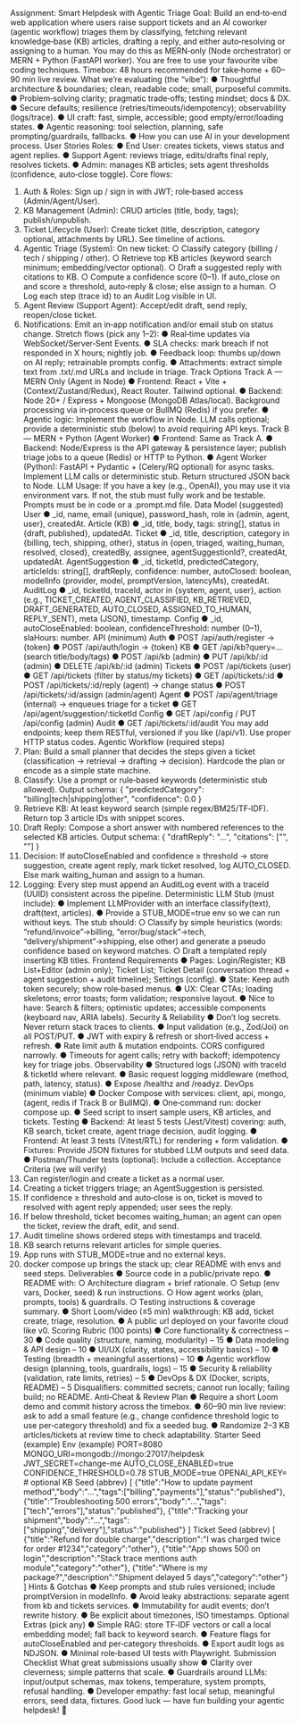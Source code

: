 Assignment: Smart Helpdesk with Agentic
Triage
Goal: Build an end‑to‑end web application where users raise support tickets and an AI
coworker (agentic workflow) triages them by classifying, fetching relevant knowledge‑base (KB)
articles, drafting a reply, and either auto‑resolving or assigning to a human. You may do this as
MERN‑only (Node orchestrator) or MERN + Python (FastAPI worker). You are free to use your
favourite vibe coding techniques.
Timebox: 48 hours recommended for take‑home + 60–90 min live review.
What we’re evaluating (the “vibe”):
● Thoughtful architecture & boundaries; clean, readable code; small, purposeful commits.
● Problem‑solving clarity; pragmatic trade‑offs; testing mindset; docs & DX.
● Secure defaults; resilience (retries/timeouts/idempotency); observability (logs/trace).
● UI craft: fast, simple, accessible; good empty/error/loading states.
● Agentic reasoning: tool selection, planning, safe prompting/guardrails, fallbacks.
● How you can use AI in your development process.
User Stories
Roles:
● End User: creates tickets, views status and agent replies.
● Support Agent: reviews triage, edits/drafts final reply, resolves tickets.
● Admin: manages KB articles; sets agent thresholds (confidence, auto‑close toggle).
Core flows:

1. Auth & Roles: Sign up / sign in with JWT; role‑based access (Admin/Agent/User).
2. KB Management (Admin): CRUD articles (title, body, tags); publish/unpublish.
3. Ticket Lifecycle (User): Create ticket (title, description, category optional, attachments
   by URL). See timeline of actions.
4. Agentic Triage (System): On new ticket:
   ○ Classify category (billing / tech / shipping / other).
   ○ Retrieve top KB articles (keyword search minimum; embedding/vector optional).
   ○ Draft a suggested reply with citations to KB.
   ○ Compute a confidence score (0–1). If auto_close on and score ≥ threshold,
   auto‑reply & close; else assign to a human.
   ○ Log each step (trace id) to an Audit Log visible in UI.
5. Agent Review (Support Agent): Accept/edit draft, send reply, reopen/close ticket.
6. Notifications: Emit an in‑app notification and/or email stub on status change.
   Stretch flows (pick any 1–2):
   ● Real‑time updates via WebSocket/Server‑Sent Events.
   ● SLA checks: mark breach if not responded in X hours; nightly job.
   ● Feedback loop: thumbs up/down on AI reply; retrainable prompts config.
   ● Attachments: extract simple text from .txt/.md URLs and include in triage.
   Track Options
   Track A — MERN Only (Agent in Node)
   ● Frontend: React + Vite + (Context/Zustand/Redux), React Router. Tailwind optional.
   ● Backend: Node 20+ / Express + Mongoose (MongoDB Atlas/local). Background
   processing via in‑process queue or BullMQ (Redis) if you prefer.
   ● Agentic logic: Implement the workflow in Node. LLM calls optional; provide a
   deterministic stub (below) to avoid requiring API keys.
   Track B — MERN + Python (Agent Worker)
   ● Frontend: Same as Track A.
   ● Backend: Node/Express is the API gateway & persistence layer; publish triage jobs to a
   queue (Redis) or HTTP to Python.
   ● Agent Worker (Python): FastAPI + Pydantic + (Celery/RQ optional) for async tasks.
   Implement LLM calls or deterministic stub. Return structured JSON back to Node.
   LLM Usage: If you have a key (e.g., OpenAI), you may use it via environment vars.
   If not, the stub must fully work and be testable. Prompts must be in code or a
   .prompt.md file.
   Data Model (suggested)
   User
   ● \_id, name, email (unique), password_hash, role in {admin, agent, user},
   createdAt.
   Article (KB)
   ● \_id, title, body, tags: string[], status in {draft, published}, updatedAt.
   Ticket
   ● \_id, title, description, category in {billing, tech, shipping, other},
   status in {open, triaged, waiting_human, resolved, closed}, createdBy,
   assignee, agentSuggestionId?, createdAt, updatedAt.
   AgentSuggestion
   ● \_id, ticketId, predictedCategory, articleIds: string[], draftReply,
   confidence: number, autoClosed: boolean, modelInfo (provider, model,
   promptVersion, latencyMs), createdAt.
   AuditLog
   ● \_id, ticketId, traceId, actor in {system, agent, user}, action (e.g.,
   TICKET_CREATED, AGENT_CLASSIFIED, KB_RETRIEVED, DRAFT_GENERATED,
   AUTO_CLOSED, ASSIGNED_TO_HUMAN, REPLY_SENT), meta (JSON), timestamp.
   Config
   ● \_id, autoCloseEnabled: boolean, confidenceThreshold: number (0–1),
   slaHours: number.
   API (minimum)
   Auth
   ● POST /api/auth/register → {token}
   ● POST /api/auth/login → {token}
   KB
   ● GET /api/kb?query=... (search title/body/tags)
   ● POST /api/kb (admin)
   ● PUT /api/kb/:id (admin)
   ● DELETE /api/kb/:id (admin)
   Tickets
   ● POST /api/tickets (user)
   ● GET /api/tickets (filter by status/my tickets)
   ● GET /api/tickets/:id
   ● POST /api/tickets/:id/reply (agent) → change status
   ● POST /api/tickets/:id/assign (admin/agent)
   Agent
   ● POST /api/agent/triage (internal) → enqueues triage for a ticket
   ● GET /api/agent/suggestion/:ticketId
   Config
   ● GET /api/config / PUT /api/config (admin)
   Audit
   ● GET /api/tickets/:id/audit
   You may add endpoints; keep them RESTful, versioned if you like (/api/v1). Use
   proper HTTP status codes.
   Agentic Workflow (required steps)
7. Plan: Build a small planner that decides the steps given a ticket (classification →
   retrieval → drafting → decision). Hardcode the plan or encode as a simple state
   machine.
8. Classify: Use a prompt or rule‑based keywords (deterministic stub allowed). Output
   schema:
   { "predictedCategory": "billing|tech|shipping|other", "confidence": 0.0 }
9. Retrieve KB: At least keyword search (simple regex/BM25/TF‑IDF). Return top 3 article
   IDs with snippet scores.
10. Draft Reply: Compose a short answer with numbered references to the selected KB
    articles. Output schema:
    { "draftReply": "...", "citations": ["<articleId>", "<articleId>"] }
11. Decision: If autoCloseEnabled and confidence ≥ threshold → store
    suggestion, create agent reply, mark ticket resolved, log AUTO_CLOSED. Else mark
    waiting_human and assign to a human.
12. Logging: Every step must append an AuditLog event with a traceId (UUID)
    consistent across the pipeline.
    Deterministic LLM Stub (must include):
    ● Implement LLMProvider with an interface classify(text), draft(text,
    articles).
    ● Provide a STUB_MODE=true env so we can run without keys. The stub should:
    ○ Classify by simple heuristics (words: “refund/invoice”→billing,
    “error/bug/stack”→tech, “delivery/shipment”→shipping, else other) and generate
    a pseudo confidence based on keyword matches.
    ○ Draft a templated reply inserting KB titles.
    Frontend Requirements
    ● Pages: Login/Register; KB List+Editor (admin only); Ticket List; Ticket Detail
    (conversation thread + agent suggestion + audit timeline); Settings (config).
    ● State: Keep auth token securely; show role‑based menus.
    ● UX: Clear CTAs; loading skeletons; error toasts; form validation; responsive layout.
    ● Nice to have: Search & filters; optimistic updates; accessible components (keyboard
    nav, ARIA labels).
    Security & Reliability
    ● Don’t log secrets. Never return stack traces to clients.
    ● Input validation (e.g., Zod/Joi) on all POST/PUT.
    ● JWT with expiry & refresh or short‑lived access + refresh.
    ● Rate limit auth & mutation endpoints. CORS configured narrowly.
    ● Timeouts for agent calls; retry with backoff; idempotency key for triage jobs.
    Observability
    ● Structured logs (JSON) with traceId & ticketId where relevant.
    ● Basic request logging middleware (method, path, latency, status).
    ● Expose /healthz and /readyz.
    DevOps (minimum viable)
    ● Docker Compose with services: client, api, mongo, (agent, redis if Track B or
    BullMQ).
    ● One‑command run: docker compose up.
    ● Seed script to insert sample users, KB articles, and tickets.
    Testing
    ● Backend: At least 5 tests (Jest/Vitest) covering: auth, KB search, ticket create, agent
    triage decision, audit logging.
    ● Frontend: At least 3 tests (Vitest/RTL) for rendering + form validation.
    ● Fixtures: Provide JSON fixtures for stubbed LLM outputs and seed data.
    ● Postman/Thunder tests (optional): Include a collection.
    Acceptance Criteria (we will verify)
13. Can register/login and create a ticket as a normal user.
14. Creating a ticket triggers triage; an AgentSuggestion is persisted.
15. If confidence ≥ threshold and auto‑close is on, ticket is moved to resolved with agent
    reply appended; user sees the reply.
16. If below threshold, ticket becomes waiting_human; an agent can open the ticket,
    review the draft, edit, and send.
17. Audit timeline shows ordered steps with timestamps and traceId.
18. KB search returns relevant articles for simple queries.
19. App runs with STUB_MODE=true and no external keys.
20. docker compose up brings the stack up; clear README with envs and seed steps.
    Deliverables
    ● Source code in a public/private repo.
    ● README with:
    ○ Architecture diagram + brief rationale.
    ○ Setup (env vars, Docker, seed) & run instructions.
    ○ How agent works (plan, prompts, tools) & guardrails.
    ○ Testing instructions & coverage summary.
    ● Short Loom/video (≤5 min) walkthrough: KB add, ticket create, triage, resolution.
    ● A public url deployed on your favorite cloud like v0.
    Scoring Rubric (100 points)
    ● Core functionality & correctness – 30
    ● Code quality (structure, naming, modularity) – 15
    ● Data modeling & API design – 10
    ● UI/UX (clarity, states, accessibility basics) – 10
    ● Testing (breadth + meaningful assertions) – 10
    ● Agentic workflow design (planning, tools, guardrails, logs) – 15
    ● Security & reliability (validation, rate limits, retries) – 5
    ● DevOps & DX (Docker, scripts, README) – 5
    Disqualifiers: committed secrets; cannot run locally; failing build; no README.
    Anti‑Cheat & Review Plan
    ● Require a short Loom demo and commit history across the timebox.
    ● 60–90 min live review: ask to add a small feature (e.g., change confidence threshold
    logic to use per‑category threshold) and fix a seeded bug.
    ● Randomize 2–3 KB articles/tickets at review time to check adaptability.
    Starter Seed (example)
    Env (example)
    PORT=8080
    MONGO_URI=mongodb://mongo:27017/helpdesk
    JWT_SECRET=change-me
    AUTO_CLOSE_ENABLED=true
    CONFIDENCE_THRESHOLD=0.78
    STUB_MODE=true
    OPENAI_API_KEY= # optional
    KB Seed (abbrev)
    [
    {"title":"How to update payment
    method","body":"...","tags":["billing","payments"],"status":"published"},
    {"title":"Troubleshooting 500 errors","body":"...","tags":["tech","errors"],"status":"published"},
    {"title":"Tracking your shipment","body":"...","tags":["shipping","delivery"],"status":"published"}
    ]
    Ticket Seed (abbrev)
    [
    {"title":"Refund for double charge","description":"I was charged twice for order
    #1234","category":"other"},
    {"title":"App shows 500 on login","description":"Stack trace mentions auth
    module","category":"other"},
    {"title":"Where is my package?","description":"Shipment delayed 5 days","category":"other"}
    ]
    Hints & Gotchas
    ● Keep prompts and stub rules versioned; include promptVersion in modelInfo.
    ● Avoid leaky abstractions: separate agent from kb and tickets services.
    ● Immutability for audit events; don’t rewrite history.
    ● Be explicit about timezones, ISO timestamps.
    Optional Extras (pick any)
    ● Simple RAG: store TF‑IDF vectors or call a local embedding model; fall back to keyword
    search.
    ● Feature flags for autoCloseEnabled and per‑category thresholds.
    ● Export audit logs as NDJSON.
    ● Minimal role‑based UI tests with Playwright.
    Submission Checklist
    What great submissions usually show
    ● Clarity over cleverness; simple patterns that scale.
    ● Guardrails around LLMs: input/output schemas, max tokens, temperature, system
    prompts, refusal handling.
    ● Developer empathy: fast local setup, meaningful errors, seed data, fixtures.
    Good luck — have fun building your agentic helpdesk! 🚀
